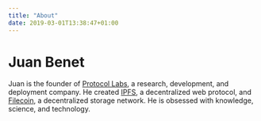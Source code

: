 ```yaml
---
title: "About"
date: 2019-03-01T13:38:47+01:00
---
```


# Juan Benet

Juan is the founder of [Protocol Labs](https://protocol.ai), a research, development, and deployment company. He created [IPFS](https://ipfs.io), a decentralized web protocol, and [Filecoin](https://filecoin.io), a decentralized storage network. He is obsessed with knowledge, science, and technology.
